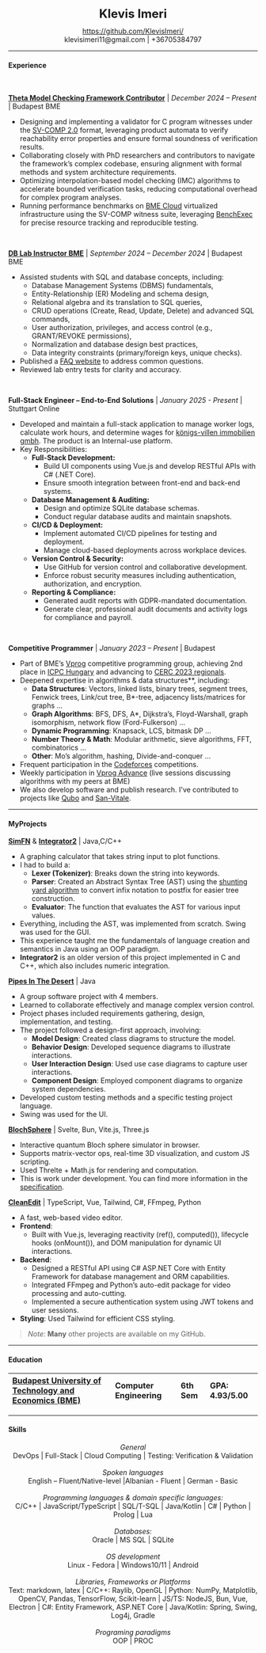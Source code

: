 <div style="position: relative; margin: 0 auto; text-align: center;">
  <div style="display: inline-block; text-align: center;">
    <div style="font-size: 1.5rem; font-weight: bold; margin-bottom: 0.5em;">Klevis Imeri</div>
    <!-- <div>20, Male</div> -->
    <div>
      <a href="https://github.com/KlevisImeri">https://github.com/KlevisImeri/</a>
    </div>
    <div>klevisimeri11@gmail.com | +36705384797</div>
  </div>

  <!-- <img src="../../public/Portrait.jpg"  -->
  <!--   alt="Portrait" -->
  <!--   style=" -->
  <!--     position: absolute; -->
  <!--     right: -0.01rem; -->
  <!--     top: 50%; -->
  <!--     transform: translateY(-34%); -->
  <!--     width: 8rem; -->
  <!--     height: 12.5rem; -->
  <!--     object-fit: cover; -->
  <!--     border-radius: 0.5rem; -->
  <!--     border: 0.125rem solid #e0e0e0; -->
  <!--   "> -->
</div>

---
#### Experience
<br>

[**Theta Model Checking Framework Contributor**](https://github.com/ftsrg/theta) | *December 2024 – Present* | Budapest BME
- Designing and implementing a validator for C program witnesses under the [SV-COMP 2.0](https://www.sosy-lab.org/research/pub/2024-SPIN.Software_Verification_Witnesses_2.0.pdf) format, leveraging product automata to verify reachability error properties and ensure formal soundness of verification results.
- Collaborating closely with PhD researchers and contributors to navigate the framework’s complex codebase, ensuring alignment with formal methods and system architecture requirements.
- Optimizing interpolation-based model checking (IMC) algorithms to accelerate bounded verification tasks, reducing computational overhead for complex program analyses.
- Running performance benchmarks on [BME Cloud](https://cloud.bme.hu/) virtualized infrastructure using the SV-COMP witness suite, leveraging [BenchExec](https://github.com/sosy-lab/benchexec) for precise resource tracking and reproducible testing.
<br>

[**DB Lab Instructor BME**](https://www.db.bme.hu/databases/) | *September 2024 – December 2024* | Budapest BME 
- Assisted students with SQL and database concepts, including:
     - Database Management Systems (DBMS) fundamentals,
     - Entity-Relationship (ER) Modeling and schema design,
     - Relational algebra and its translation to SQL queries,
     - CRUD operations (Create, Read, Update, Delete) and advanced SQL commands,
     - User authorization, privileges, and access control (e.g., GRANT/REVOKE permissions),
     - Normalization and database design best practices,
     - Data integrity constraints (primary/foreign keys, unique checks).
- Published a [FAQ website](https://klevisimeri.github.io/DB-Lab/) to address common questions.
- Reviewed lab entry tests for clarity and accuracy.
<br>

**Full-Stack Engineer – End-to-End Solutions** | *January 2025 - Present* | Stuttgart Online 
- Developed and maintain a full-stack application to manage worker logs, calculate work hours, and determine wages for 
[königs-villen immobilien gmbh](https://koenigs-villen-immobilien.de/). The product is an Internal-use platform.
- Key Responsibilities:
    - **Full-Stack Development:**
      - Build UI components using Vue.js and develop RESTful APIs with C# (.NET Core).  
      - Ensure smooth integration between front-end and back-end systems.
    - **Database Management & Auditing:**
      - Design and optimize SQLite database schemas.
      - Conduct regular database audits and maintain snapshots.
    - **CI/CD & Deployment:**  
      - Implement automated CI/CD pipelines for testing and deployment.  
      - Manage cloud-based deployments across workplace devices.
    - **Version Control & Security:**
      - Use GitHub for version control and collaborative development.  
      - Enforce robust security measures including authentication, authorization, and encryption.
    - **Reporting & Compliance:**
      - Generated audit reports with GDPR-mandated documentation.
      - Generate clear, professional audit documents and activity logs for compliance and payroll.
<br>

**Competitive Programmer** | *January 2023 – Present* | Budapest
- Part of BME’s [Vprog](https://vprog.hu/) competitive programming group, achieving 2nd place in [ICPC Hungary](https://cs.bme.hu/icpc/posts/2024-10-01-icpc-hungary/) and advancing to [CERC 2023 regionals](https://cerc.acm.si/).
- Deepened expertise in algorithms & data structures**, including:  
  - **Data Structures**: Vectors, linked lists, binary trees, segment trees, Fenwick trees, Link/cut tree, B*-tree, adjacency lists/matrices for graphs ...
  - **Graph Algorithms**: BFS, DFS, A*, Dijkstra’s, Floyd-Warshall, graph isomorphism, network flow (Ford-Fulkerson) ... 
  - **Dynamic Programming**: Knapsack, LCS, bitmask DP ... 
  - **Number Theory & Math**: Modular arithmetic, sieve algorithms, FFT, combinatorics ...
  - **Other**: Mo’s algorithm, hashing, Divide-and-conquer ... 
- Frequent participation in the [Codeforces](https://codeforces.com/) competitions.
- Weekly participation in [Vprog Advance](https://vprog.hu/calendar/) (live sessions discussing algorithms with my peers at BME)
- We also develop software and publish research. I've contributed to projects like [Qubo](https://github.com/bmevprog/qubo) and [San-Vitale](https://github.com/bmevprog/san-vitale).

---
#### MyProjects
[**SimFN**](https://github.com/KlevisImeri/SimFN) & [**Integrator2**](https://github.com/KlevisImeri/Integrator2) | Java,C/C++ 
- A graphing calculator that takes string input to plot functions.
- I had to build a:
	- **Lexer (Tokenizer)**: Breaks down the string into keywords.
	- **Parser**: Created an Abstract Syntax Tree (AST) using the [shunting yard algorithm](https://en.wikipedia.org/wiki/Shunting_yard_algorithm) to convert infix notation to postfix for easier tree construction.
	- **Evaluator**: The function that evaluates the AST for various input values.
- Everything, including the AST, was implemented from scratch. Swing was used for the GUI.
- This experience taught me the fundamentals of language creation and semantics in Java using an OOP paradigm.
- **Integrator2** is an older version of this project implemented in C and C++, which also includes numeric integration.

[**Pipes In The Desert**](https://github.com/KlevisImeri/Pipes-In-The-Desert) | Java
- A group software project with 4 members.
- Learned to collaborate effectively and manage complex version control.
- Project phases included requirements gathering, design, implementation, and testing.
- The project followed a design-first approach, involving:
	- **Model Design**: Created class diagrams to structure the model.
	- **Behavior Design**: Developed sequence diagrams to illustrate interactions.
	- **User Interaction Design**: Used use case diagrams to capture user interactions.
	- **Component Design**: Employed component diagrams to organize system dependencies.
- Developed custom testing methods and a specific testing project language.
- Swing was used for the UI. 

[**BlochSphere**](https://github.com/KlevisImeri/BlochSphere/blob/main/BlochSphereSimulator.pdf) | Svelte, Bun, Vite.js, Three.js
- Interactive quantum Bloch sphere simulator in browser. 
- Supports matrix-vector ops, real-time 3D visualization, and custom JS scripting. 
- Used Threlte + Math.js for rendering and computation.
- This is work under development. You can find more information in the [specification](https://github.com/KlevisImeri/BlochSphere/blob/main/BlochSphereSimulator.pdf).

[**CleanEdit**](https://github.com/KlevisImeri/CleanEdit) | TypeScript, Vue, Tailwind, C#, FFmpeg, Python 
- A fast, web-based video editor.
- **Frontend**: 
    - Built with Vue.js, leveraging reactivity (ref(), computed()), lifecycle hooks (onMount()), and DOM manipulation for dynamic UI interactions.
- **Backend**: 
    - Designed a RESTful API using C# ASP.NET Core with Entity Framework for database management and ORM capabilities.
    - Integrated FFmpeg and Python’s auto-edit package for video processing and auto-cutting.
    - Implemented a secure authentication system using JWT tokens and user sessions.
- **Styling**: Used Tailwind for efficient CSS styling.

> *Note:* **Many** other projects are available on my GitHub.

---
#### Education
| [Budapest University of Technology and Economics (BME)](https://www.bme.hu/en) | Computer Engineering | 6th Sem | GPA: 4.93/5.00 |
|:--------------------------------------------------------------------------|:---------------------|:--------|:----------------|

---
#### Skills
<div style="text-align: center;"><i>General</i></div>
<div style="text-align: center;"><div>DevOps | Full-Stack | Cloud Computing | Testing: Verification & Validation</div> <br>

<div style="text-align: center;"><i>Spoken languages</i></div>
<div style="text-align: center;">English – Fluent/Native-level |Albanian - Fluent | German - Basic</div> <br>

<div style="text-align: center;"><i>Programming languages & domain specific languages:</i></div>
<div style="text-align: center;">C/C++ | JavaScript/TypeScript | SQL/T-SQL | Java/Kotlin | C# | Python | Prolog | Lua</div> <br>

<div style="text-align: center;"><i>Databases:</i></div>
<div style="text-align: center;">Oracle | MS SQL | SQLite</div> <br>

<div style="text-align: center;"><i>OS development</i></div>
<div style="text-align: center;">Linux - Fedora | Windows10/11 | Android</div> <br>

<div style="text-align: center;"><i>Libraries, Frameworks or Platforms</i></div>
<div style="text-align: center;">Text: markdown, latex | C/C++: Raylib, OpenGL | Python: NumPy, Matplotlib, OpenCV, Pandas, TensorFlow, Scikit-learn | JS/TS: NodeJS, Bun, Vue, Electron | C#: Entity Framework, ASP.NET Core | Java/Kotlin:  Spring, Swing, Log4j, Gradle </div> <br>

<div style="text-align: center;"><i>Programing paradigms</i></div>
<div style="text-align: center;">OOP | PROC</div>

